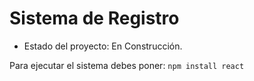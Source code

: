 <h1>Sistema de Registro</h1>

- Estado del proyecto: En Construcción.

Para ejecutar el sistema debes poner:
```npm install react```
